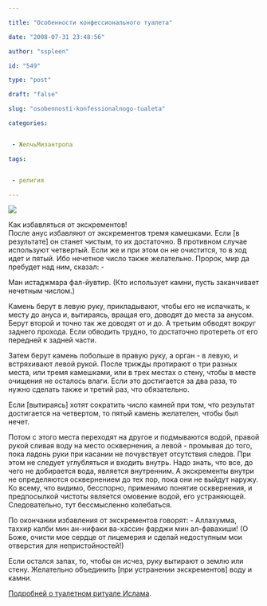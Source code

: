 ```yaml
---

title: "Особенности конфессионального туалета"

date: "2008-07-31 23:48:56"

author: "sspleen"

id: "549"

type: "post"

draft: "false"

slug: "osobennosti-konfessionalnogo-tualeta"

categories:


 - ЖелчьМизантропа

tags:


 - религия

---
```

[![](/uploads/2012/05/toilet.jpg)](/2008/07/osobennosti-konfessionalnogo-tualeta/toilet/)  
  
Как избавляться от экскрементов!  
После анус избавляют от экскрементов тремя камешками. Если \[в результате\] он станет чистым, то их достаточно. В противном случае используют четвертый. Если же и при этом он не очистится, то в ход идет и пятый. Ибо нечетное число также желательно. Пророк, мир да пребудет над ним, сказал: -  
  
Ман истаджмара фал-йувтир. (Кто использует камни, пусть заканчивает нечетным числом.)  
  
Камень берут в левую руку, прикладывают, чтобы его не испачкать, к месту до ануса и, вытираясь, вращая его, доводят до места за анусом. Берут второй и точно так же доводят от и до. А третьим обводят вокруг заднего прохода. Если обводить трудно, то достаточно протереть от его передней к задней части.  
  
Затем берут камень побольше в правую руку, а орган - в левую, и встряхивают левой рукой. После трижды протирают о три разных места, или тремя камешками, или в трех местах о стену, чтобы в месте очищения не осталось влаги. Если это достигается за два раза, то нужно сделать также и третий раз, что обязательно.  
  
Если \[вытираясь\] хотят сократить число камней при том, что результат достигается на четвертом, то пятый камень желателен, чтобы был нечет.  
  
Потом с этого места переходят на другое и подмываются водой, правой рукой сливая воду на место осквернения, а левой - промывая до того, пока ладонь руки при касании не почувствует отсутствия следов. При этом не следует углубляться и входить внутрь. Надо знать, что все, до чего не добирается вода, является внутренним. А экскременты внутри не определяются осквернением до тех пор, пока они не выйдут наружу. Ко всему, что видимо, бесспорно, применимо понятие осквернения, и предпосылкой чистоты является омовение водой, его устраняющей. Следовательно, тут бессмысленно колебаться.  
  
По окончании избавления от экскрементов говорят: - Аллахумма, таххир калби мин ан-нифаки ва-хассин фарджи мин ал-фавахиши! (О Боже, очисти мое сердце от лицемерия и сделай недоступным мои отверстия для непристойностей!)  
  
Если остался запах, то, чтобы он исчез, руку вытирают о землю или стену. Желательно объединить \[при устранении экскрементов\] воду и камни.  
  
[Подробней о туалетном ритуале Ислама](http://wc.pvost.org/pages/hism_islam.html).